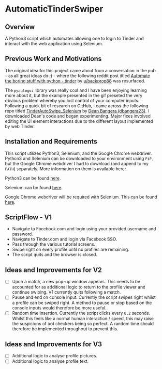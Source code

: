 # AutomaticTinderSwiper

## Overview

A Python3 script which automates allowing one to login to Tinder and interact with the web application using Selenium.

## Previous Work and Motivations

The original idea for this project came about from a conversation in the pub - as all great ideas do ;) - where the following reddit post titled [Automate the boring stuff with python - tinder](https://www.reddit.com/r/Python/comments/7kpme8/automate_the_boring_stuff_with_python_tinder/) by [u/backprop88](https://www.reddit.com/user/backprop88) was resurfaced.

The `pyautogui` library was really cool and I have been enjoying learning more about it, but the example presented in the gif preseted the very obvious problem whereby you lost control of your computer inputs. Following a quick bit of research on GitHub, I came across the following repo titled [TinderAutoSwipe_Selenium](https://github.com/dbangera23/TinderAutoSwipe_Selenium) by [Dean Bangera (dbangera23)](https://github.com/dbangera23). I downloaded Dean's code and began experimenting. Major fixes involved editing the UI element interactions due to the different layout implemented by web Tinder.

## Installation and Requirements

This script utilizes Python3, Selenium, and the Google Chrome webdriver. Python3 and Selenium can be downloaded to your environment using `PiP`, but the Google Chrome webdriver I had to download (and append to my `PATH`) separately. More information on them is available here:

Python3 can be found [here](https://www.python.org/downloads/).

Selenium can be found [here](http://www.seleniumhq.org/download/).

Google Chrome webdriver will be required with Selenium. This can be found [here](https://sites.google.com/a/chromium.org/chromedriver/downloads).

## ScriptFlow - V1

* Navigate to Facebook.com and login using your provided username and password.
* Navigate to Tinder.com and login via Facebook SSO.
* Pass through the various tutorial screens.
* Swipe right on every profile until no profiles are remaining.
* The script quits and the browser is closed.

## Ideas and Improvements for V2

- [ ] Upon a match, a new pop-up window appears. This needs to be accounted for as additional logic to return to the profile viewer and continue swiping. V1 currently quits following a match.
- [ ] Pause and end on console input. Currently the script swipes right whilst a profile can be swiped right. A method to pause or stop based on the console inputs would therefore be more useful.
- [ ] Random time insertion. Currently the script clicks every `0.2` seconds. Whilst this feels like a normal human interaction / speed, this may raise the suspicions of bot checkers being so perfect. A random time should therefore be implemented throughout to prevent this.

## Ideas and Improvements for V3
- [ ] Additional logic to analyse profile pictures.
- [ ] Additional logic to analyse profile text.

